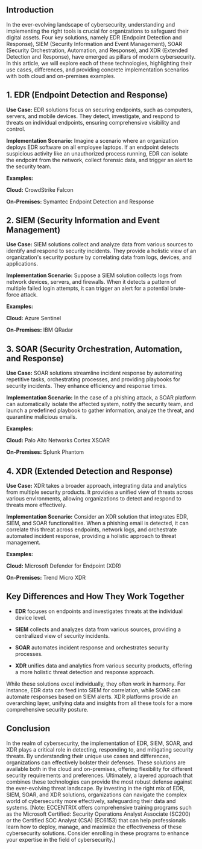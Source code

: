 ## Introduction


In the ever-evolving landscape of cybersecurity, understanding and implementing the right tools is crucial for organizations to safeguard their digital assets. Four key solutions, namely EDR (Endpoint Detection and Response), SIEM (Security Information and Event Management), SOAR (Security Orchestration, Automation, and Response), and XDR (Extended Detection and Response), have emerged as pillars of modern cybersecurity. In this article, we will explore each of these technologies, highlighting their use cases, differences, and providing concrete implementation scenarios with both cloud and on-premises examples. 


## 1. EDR (Endpoint Detection and Response)


**Use Case:** EDR solutions focus on securing endpoints, such as computers, servers, and mobile devices. They detect, investigate, and respond to threats on individual endpoints, ensuring comprehensive visibility and control.

**Implementation Scenario:** Imagine a scenario where an organization deploys EDR software on all employee laptops. If an endpoint detects suspicious activity like an unauthorized process running, EDR can isolate the endpoint from the network, collect forensic data, and trigger an alert to the security team.

**Examples:**

**Cloud:** CrowdStrike Falcon

**On-Premises:** Symantec Endpoint Detection and Response


## 2. SIEM (Security Information and Event Management)


**Use Case:** SIEM solutions collect and analyze data from various sources to identify and respond to security incidents. They provide a holistic view of an organization's security posture by correlating data from logs, devices, and applications.

**Implementation Scenario:** Suppose a SIEM solution collects logs from network devices, servers, and firewalls. When it detects a pattern of multiple failed login attempts, it can trigger an alert for a potential brute-force attack.

**Examples:**

**Cloud:** Azure Sentinel

**On-Premises:** IBM QRadar


## 3. SOAR (Security Orchestration, Automation, and Response)


**Use Case:** SOAR solutions streamline incident response by automating repetitive tasks, orchestrating processes, and providing playbooks for security incidents. They enhance efficiency and response times.

**Implementation Scenario:** In the case of a phishing attack, a SOAR platform can automatically isolate the affected system, notify the security team, and launch a predefined playbook to gather information, analyze the threat, and quarantine malicious emails.

**Examples:**

**Cloud:** Palo Alto Networks Cortex XSOAR

**On-Premises:** Splunk Phantom


## 4. XDR (Extended Detection and Response)


**Use Case:** XDR takes a broader approach, integrating data and analytics from multiple security products. It provides a unified view of threats across various environments, allowing organizations to detect and respond to threats more effectively.

**Implementation Scenario:** Consider an XDR solution that integrates EDR, SIEM, and SOAR functionalities. When a phishing email is detected, it can correlate this threat across endpoints, network logs, and orchestrate automated incident response, providing a holistic approach to threat management.

**Examples:**

**Cloud:** Microsoft Defender for Endpoint (XDR)

**On-Premises:** Trend Micro XDR


## Key Differences and How They Work Together


* **EDR** focuses on endpoints and investigates threats at the individual device level. 

* **SIEM** collects and analyzes data from various sources, providing a centralized view of security incidents. 

* **SOAR** automates incident response and orchestrates security processes. 

* **XDR** unifies data and analytics from various security products, offering a more holistic threat detection and response approach. 

While these solutions excel individually, they often work in harmony. For instance, EDR data can feed into SIEM for correlation, while SOAR can automate responses based on SIEM alerts. XDR platforms provide an overarching layer, unifying data and insights from all these tools for a more comprehensive security posture. 


## Conclusion


In the realm of cybersecurity, the implementation of EDR, SIEM, SOAR, and XDR plays a critical role in detecting, responding to, and mitigating security threats. By understanding their unique use cases and differences, organizations can effectively bolster their defenses. These solutions are available both in the cloud and on-premises, offering flexibility for different security requirements and preferences. 
Ultimately, a layered approach that combines these technologies can provide the most robust defense against the ever-evolving threat landscape. By investing in the right mix of EDR, SIEM, SOAR, and XDR solutions, organizations can navigate the complex world of cybersecurity more effectively, safeguarding their data and systems. 
[Note: ECCENTRIX offers comprehensive training programs such as the Microsoft Certified: Security Operations Analyst Associate (SC200) or the Certified SOC Analyst (CSA) (EC6153) that can help professionals learn how to deploy, manage, and maximize the effectiveness of these cybersecurity solutions. Consider enrolling in these programs to enhance your expertise in the field of cybersecurity.] 
